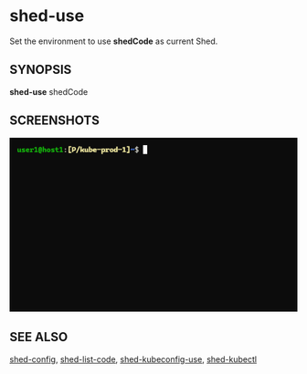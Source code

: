 # shed-use

Set the environment to use **shedCode** as current Shed.

## SYNOPSIS

**shed-use** shedCode

## SCREENSHOTS

![shed-use-shed-kubectl](shed-use-shed-kubectl.gif "shed-use-shed-kubectl")

## SEE ALSO

[shed-config](shed-config.md), [shed-list-code](shed-list-code.md), [shed-kubeconfig-use](shed-kubeconfig-use.md), [shed-kubectl](shed-kubectl.md)
